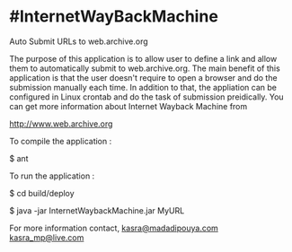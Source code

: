 #InternetWayBackMachine
=======================
Auto Submit URLs to web.archive.org

The purpose of this application is to allow user to define a link and allow them to automatically submit to web.archive.org. 
The main benefit of this application is that the user doesn't require to open a browser and do the submission manually each time.
In addition to that, the appliation can be configured in Linux crontab and do the task of submission preidically.
You can get more information about Internet Wayback Machine from 

http://www.web.archive.org

To compile the application :

$ ant

To run the application :

$ cd build/deploy

$ java -jar InternetWaybackMachine.jar MyURL

For more information contact,
kasra@madadipouya.com 
kasra_mp@live.com
